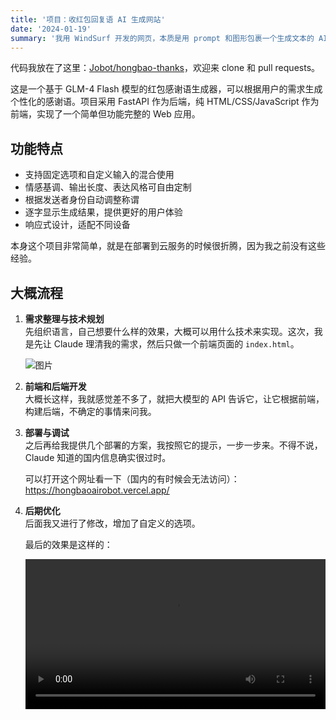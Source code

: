 ```yaml
---
title: '项目：收红包回复语 AI 生成网站'
date: '2024-01-19'
summary: '我用 WindSurf 开发的网页，本质是用 prompt 和图形包裹一个生成文本的 AI'
---
```


代码我放在了这里：[Jobot/hongbao-thanks](https://gitee.com/Jobot/hongbao-thanks)，欢迎来 clone 和 pull requests。

这是一个基于 GLM-4 Flash 模型的红包感谢语生成器，可以根据用户的需求生成个性化的感谢语。项目采用 FastAPI 作为后端，纯 HTML/CSS/JavaScript 作为前端，实现了一个简单但功能完整的 Web 应用。

## 功能特点

- 支持固定选项和自定义输入的混合使用
- 情感基调、输出长度、表达风格可自由定制
- 根据发送者身份自动调整称谓
- 逐字显示生成结果，提供更好的用户体验
- 响应式设计，适配不同设备

本身这个项目非常简单，就是在部署到云服务的时候很折腾，因为我之前没有这些经验。

## 大概流程

1. **需求整理与技术规划**  
   先组织语言，自己想要什么样的效果，大概可以用什么技术来实现。这次，我是先让 Claude 理清我的需求，然后只做一个前端页面的 `index.html`。

   ![图片](/blog-images/post4/1.png)

2. **前端和后端开发**  
   大概长这样，我就感觉差不多了，就把大模型的 API 告诉它，让它根据前端，构建后端，不确定的事情来问我。

3. **部署与调试**  
   之后再给我提供几个部署的方案，我按照它的提示，一步一步来。不得不说，Claude 知道的国内信息确实很过时。

   可以打开这个网址看一下（国内的有时候会无法访问）：https://hongbaoairobot.vercel.app/

4. **后期优化**  
   后面我又进行了修改，增加了自定义的选项。

   最后的效果是这样的：

   <video controls width="100%">
     <source src="/blog-images/post4/1.mp4" type="video/mp4">
     你的浏览器不支持视频播放。
   </video>
